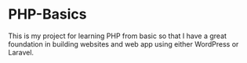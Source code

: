 # PHP-Basics
This is my project for learning PHP from basic so that I have a great foundation in building websites and web app using either WordPress or Laravel.
